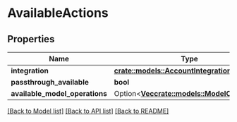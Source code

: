 # AvailableActions

## Properties

Name | Type | Description | Notes
------------ | ------------- | ------------- | -------------
**integration** | [**crate::models::AccountIntegration**](AccountIntegration.md) |  | 
**passthrough_available** | **bool** |  | 
**available_model_operations** | Option<[**Vec<crate::models::ModelOperation>**](ModelOperation.md)> |  | [optional]

[[Back to Model list]](../README.md#documentation-for-models) [[Back to API list]](../README.md#documentation-for-api-endpoints) [[Back to README]](../README.md)


